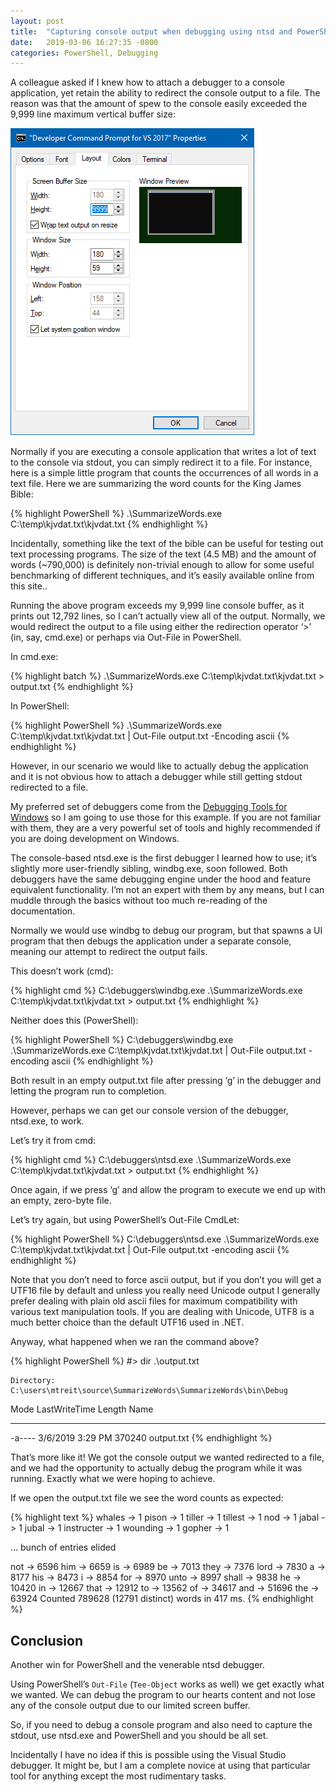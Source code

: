 ```yaml
---
layout: post
title:  "Capturing console output when debugging using ntsd and PowerShell"
date:   2019-03-06 16:27:35 -0800
categories: PowerShell, Debugging
---
```

A colleague asked if I knew how to attach a debugger to a console application, yet retain the ability to redirect the console output to a file. The reason was that the amount of spew to the console easily exceeded the 9,999 line maximum vertical buffer size:

![Cmd](/images/2019-03-06/cmdbuffer1.png)

Normally if you are executing a console application that writes a lot of text to the console via stdout, you can simply redirect it to a file. For instance, here is a simple little program that counts the occurrences of all words in a text file. Here we are summarizing the word counts for the King James Bible:

{% highlight PowerShell %}
.\SummarizeWords.exe C:\temp\kjvdat.txt\kjvdat.txt
{% endhighlight %}

Incidentally, something like the text of the bible can be useful for testing out text processing programs. The size of the text (4.5 MB) and the amount of words (~790,000) is definitely non-trivial enough to allow for some useful benchmarking of different techniques, and it’s easily available online from this site..

Running the above program exceeds my 9,999 line console buffer, as it prints out 12,792 lines, so I can’t actually view all of the output. Normally, we would redirect the output to a file using either the redirection operator ‘>’ (in, say, cmd.exe) or perhaps via Out-File in PowerShell.

In cmd.exe:

{% highlight batch %}
.\SummarizeWords.exe C:\temp\kjvdat.txt\kjvdat.txt > output.txt
{% endhighlight %}

In PowerShell:

{% highlight PowerShell %}
.\SummarizeWords.exe C:\temp\kjvdat.txt\kjvdat.txt | Out-File output.txt -Encoding ascii
{% endhighlight %}

However, in our scenario we would like to actually debug the application and it is not obvious how to attach a debugger while still getting stdout redirected to a file.

My preferred set of debuggers come from the [Debugging Tools for Windows](https://docs.microsoft.com/en-us/windows-hardware/drivers/debugger/debugger-download-tools) so I am going to use those for this example. If you are not familiar with them, they are a very powerful set of tools and highly recommended if you are doing development on Windows.

The console-based ntsd.exe is the first debugger I learned how to use; it’s slightly more user-friendly sibling, windbg.exe, soon followed. Both debuggers have the same debugging engine under the hood and feature equivalent functionality. I’m not an expert with them by any means, but I can muddle through the basics without too much re-reading of the documentation.

Normally we would use windbg to debug our program, but that spawns a UI program that then debugs the application under a separate console, meaning our attempt to redirect the output fails.

This doesn’t work (cmd):

{% highlight cmd %}
C:\debuggers\windbg.exe .\SummarizeWords.exe C:\temp\kjvdat.txt\kjvdat.txt > output.txt
{% endhighlight %}

Neither does this (PowerShell):

{% highlight PowerShell %}
C:\debuggers\windbg.exe .\SummarizeWords.exe C:\temp\kjvdat.txt\kjvdat.txt | Out-File output.txt -encoding ascii
{% endhighlight %}

Both result in an empty output.txt file after pressing ‘g’ in the debugger and letting the program run to completion.

However, perhaps we can get our console version of the debugger, ntsd.exe, to work.

Let’s try it from cmd:

{% highlight cmd %}
C:\debuggers\ntsd.exe .\SummarizeWords.exe C:\temp\kjvdat.txt\kjvdat.txt > output.txt
{% endhighlight %}

Once again, if we press ‘g’ and allow the program to execute we end up with an empty, zero-byte file.

Let’s try again, but using PowerShell’s Out-File CmdLet:

{% highlight PowerShell %}
C:\debuggers\ntsd.exe .\SummarizeWords.exe C:\temp\kjvdat.txt\kjvdat.txt | Out-File output.txt -encoding ascii
{% endhighlight %}

Note that you don’t need to force ascii output, but if you don’t you will get a UTF16 file by default and unless you really need Unicode output I generally prefer dealing with plain old ascii files for maximum compatibility with various text manipulation tools. If you are dealing with Unicode, UTF8 is a much better choice than the default UTF16 used in .NET.

Anyway, what happened when we ran the command above?

{% highlight PowerShell %}
#> dir .\output.txt

    Directory: C:\users\mtreit\source\SummarizeWords\SummarizeWords\bin\Debug


Mode                LastWriteTime     Length Name
----                -------------     ------ ----
-a----         3/6/2019   3:29 PM     370240 output.txt
{% endhighlight %}

That’s more like it! We got the console output we wanted redirected to a file, and we had the opportunity to actually debug the program while it was running. Exactly what we were hoping to achieve.

If we open the output.txt file we see the word counts as expected:

{% highlight text %}
whales -> 1
pison -> 1
tiller -> 1
tillest -> 1
nod -> 1
jabal -> 1
jubal -> 1
instructer -> 1
wounding -> 1
gopher -> 1

... bunch of entries elided

not -> 6596
him -> 6659
is -> 6989
be -> 7013
they -> 7376
lord -> 7830
a -> 8177
his -> 8473
i -> 8854
for -> 8970
unto -> 8997
shall -> 9838
he -> 10420
in -> 12667
that -> 12912
to -> 13562
of -> 34617
and -> 51696
the -> 63924
Counted 789628 (12791 distinct) words in 417 ms.
{% endhighlight %}

## Conclusion
Another win for PowerShell and the venerable ntsd debugger.

Using PowerShell’s `Out-File` (`Tee-Object` works as well) we get exactly what we wanted. We can debug the program to our hearts content and not lose any of the console output due to our limited screen buffer.

So, if you need to debug a console program and also need to capture the stdout, use ntsd.exe and PowerShell and you should be all set.

Incidentally I have no idea if this is possible using the Visual Studio debugger. It might be, but I am a complete novice at using that particular tool for anything except the most rudimentary tasks.